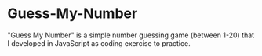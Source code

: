 # Guess-My-Number

"Guess My Number" is a simple number guessing game (between 1-20) that I developed in JavaScript as coding exercise to practice.

